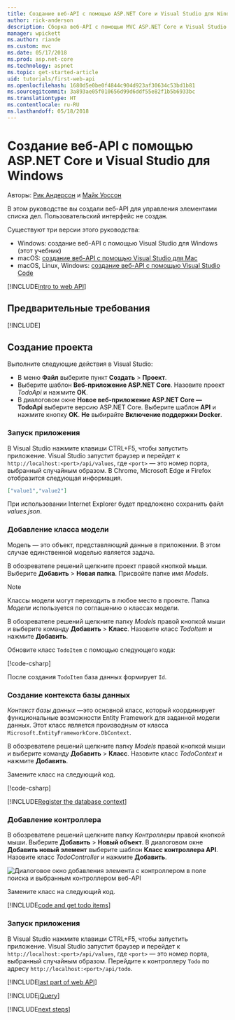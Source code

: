 ```yaml
---
title: Создание веб-API с помощью ASP.NET Core и Visual Studio для Windows
author: rick-anderson
description: Сборка веб-API с помощью MVC ASP.NET Core и Visual Studio для Windows
manager: wpickett
ms.author: riande
ms.custom: mvc
ms.date: 05/17/2018
ms.prod: asp.net-core
ms.technology: aspnet
ms.topic: get-started-article
uid: tutorials/first-web-api
ms.openlocfilehash: 1680d5e0be0f4844c904d923af30634c53bd1b81
ms.sourcegitcommit: 3a893ae05f010656d99d6ddf55e82f1b5b6933bc
ms.translationtype: HT
ms.contentlocale: ru-RU
ms.lasthandoff: 05/18/2018
---
```

# <a name="create-a-web-api-with-aspnet-core-and-visual-studio-for-windows"></a>Создание веб-API с помощью ASP.NET Core и Visual Studio для Windows

Авторы: [Рик Андерсон](https://twitter.com/RickAndMSFT) и [Майк Уоссон](https://github.com/mikewasson)

В этом руководстве вы создали веб-API для управления элементами списка дел. Пользовательский интерфейс не создан.

Существуют три версии этого руководства:

* Windows: создание веб-API с помощью Visual Studio для Windows (этот учебник)
* macOS: [создание веб-API с помощью Visual Studio для Mac](xref:tutorials/first-web-api-mac)
* macOS, Linux, Windows: [создание веб-API с помощью Visual Studio Code](xref:tutorials/web-api-vsc)

<!-- WARNING: The code AND images in this doc are used by uid: tutorials/web-api-vsc, tutorials/first-web-api-mac and tutorials/first-web-api. If you change any code/images in this tutorial, update uid: tutorials/web-api-vsc -->

[!INCLUDE[intro to web API](../includes/webApi/intro.md)]

## <a name="prerequisites"></a>Предварительные требования

[!INCLUDE[](~/includes/net-core-prereqs-windows.md)]

## <a name="create-the-project"></a>Создание проекта

Выполните следующие действия в Visual Studio:

* В меню **Файл** выберите пункт **Создать** > **Проект**.
* Выберите шаблон **Веб-приложение ASP.NET Core**. Назовите проект *TodoApi* и нажмите **OK**.
* В диалоговом окне **Новое веб-приложение ASP.NET Core — TodoApi** выберите версию ASP.NET Core. Выберите шаблон **API** и нажмите кнопку **ОК**. **Не** выбирайте **Включение поддержки Docker**.

### <a name="launch-the-app"></a>Запуск приложения

В Visual Studio нажмите клавиши CTRL+F5, чтобы запустить приложение. Visual Studio запустит браузер и перейдет к `http://localhost:<port>/api/values`, где `<port>` — это номер порта, выбранный случайным образом. В Chrome, Microsoft Edge и Firefox отобразится следующая информация.

```json
["value1","value2"]
```

При использовании Internet Explorer будет предложено сохранить файл *values.json*.

### <a name="add-a-model-class"></a>Добавление класса модели

Модель — это объект, представляющий данные в приложении. В этом случае единственной моделью является задача.

В обозревателе решений щелкните проект правой кнопкой мыши. Выберите **Добавить** > **Новая папка**. Присвойте папке имя *Models*.

> [!NOTE]
> Классы модели могут переходить в любое место в проекте. Папка *Модели* используется по соглашению о классах модели.

В обозревателе решений щелкните папку *Models* правой кнопкой мыши и выберите команду **Добавить** > **Класс**. Назовите класс *TodoItem* и нажмите **Добавить**.

Обновите класс `TodoItem` с помощью следующего кода:

[!code-csharp[](first-web-api/samples/2.0/TodoApi/Models/TodoItem.cs)]

После создания `TodoItem` база данных формирует `Id`.

### <a name="create-the-database-context"></a>Создание контекста базы данных

*Контекст базы данных* —это основной класс, который координирует функциональные возможности Entity Framework для заданной модели данных. Этот класс является производным от класса `Microsoft.EntityFrameworkCore.DbContext`.

В обозревателе решений щелкните папку *Models* правой кнопкой мыши и выберите команду **Добавить** > **Класс**. Назовите класс *TodoContext* и нажмите **Добавить**.

Замените класс на следующий код.

[!code-csharp[](first-web-api/samples/2.0/TodoApi/Models/TodoContext.cs)]

[!INCLUDE[Register the database context](../includes/webApi/register_dbContext.md)]

### <a name="add-a-controller"></a>Добавление контроллера

В обозревателе решений щелкните папку *Контроллеры* правой кнопкой мыши. Выберите **Добавить** > **Новый объект**. В диалоговом окне **Добавить новый элемент** выберите шаблон **Класс контроллера API**. Назовите класс *TodoController* и нажмите **Добавить**.

![Диалоговое окно добавления элемента с контроллером в поле поиска и выбранным контроллером веб-API](first-web-api/_static/new_controller.png)

Замените класс на следующий код.

[!INCLUDE[code and get todo items](../includes/webApi/getTodoItems.md)]

### <a name="launch-the-app"></a>Запуск приложения

В Visual Studio нажмите клавиши CTRL+F5, чтобы запустить приложение. Visual Studio запустит браузер и перейдет к `http://localhost:<port>/api/values`, где `<port>` — это номер порта, выбранный случайным образом. Перейдите к контроллеру `Todo` по адресу `http://localhost:<port>/api/todo`.

[!INCLUDE[last part of web API](../includes/webApi/end.md)]

[!INCLUDE[jQuery](../includes/webApi/add-jquery.md)]

[!INCLUDE[next steps](../includes/webApi/next.md)]
